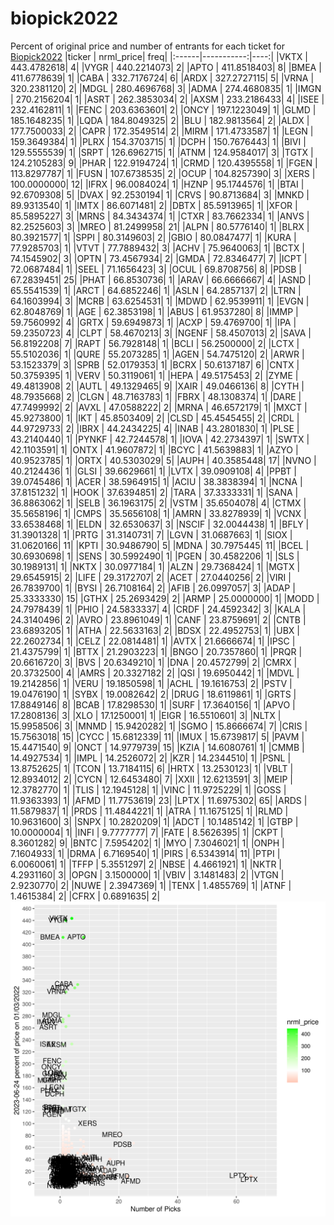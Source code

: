 # biopick2022
Percent of original price and number of entrants for each ticket for [Biopick2022](https://twitter.com/hashtag/Biopick2022)
|ticker |  nrml_price| freq|
|:------|-----------:|----:|
|VKTX   | 443.4782618|    4|
|VYGR   | 440.2214073|    2|
|APTO   | 411.8518403|    8|
|BMEA   | 411.6778639|    1|
|CABA   | 332.7176724|    6|
|ARDX   | 327.2727115|    5|
|VRNA   | 320.2381120|    2|
|MDGL   | 280.4696768|    3|
|ADMA   | 274.4680835|    1|
|IMGN   | 270.2156204|    1|
|ASRT   | 262.3853034|    2|
|AXSM   | 233.2186433|    4|
|ISEE   | 232.4162811|    1|
|FENC   | 203.6363601|    2|
|ONCY   | 197.1223049|    1|
|GLMD   | 185.1648235|    1|
|LQDA   | 184.8049325|    2|
|BLU    | 182.9813564|    2|
|ALDX   | 177.7500033|    2|
|CAPR   | 172.3549514|    2|
|MIRM   | 171.4733587|    1|
|LEGN   | 159.3649384|    1|
|PLRX   | 154.3703715|    1|
|DCPH   | 150.7676443|    1|
|BIVI   | 129.5555539|    1|
|SRPT   | 126.6962715|    1|
|ATNM   | 124.9584017|    3|
|TGTX   | 124.2105283|    9|
|PHAR   | 122.9194724|    1|
|CRMD   | 120.4395558|    1|
|FGEN   | 113.8297787|    1|
|FUSN   | 107.6738535|    2|
|OCUP   | 104.8257390|    3|
|XERS   | 100.0000000|   12|
|IFRX   |  96.0084024|    1|
|HZNP   |  95.1744576|    1|
|BTAI   |  92.6709308|    5|
|DVAX   |  92.2530194|    1|
|CRVS   |  90.8713684|    3|
|MNKD   |  89.9313540|    1|
|IMTX   |  86.6071481|    2|
|DBTX   |  85.5913965|    1|
|XFOR   |  85.5895227|    3|
|MRNS   |  84.3434374|    1|
|CTXR   |  83.7662334|    1|
|ANVS   |  82.2525603|    3|
|MREO   |  81.2499958|   21|
|ALPN   |  80.5776140|    1|
|BLRX   |  80.3921577|    1|
|SPPI   |  80.3149603|    2|
|GBIO   |  80.0847477|    1|
|KURA   |  77.9285703|    1|
|VTVT   |  77.7889432|    3|
|ACHV   |  75.9640063|    1|
|BCTX   |  74.1545902|    3|
|OPTN   |  73.4567934|    2|
|GMDA   |  72.8346477|    7|
|ICPT   |  72.0687484|    1|
|SEEL   |  71.1656423|    3|
|OCUL   |  69.8708756|    8|
|PDSB   |  67.2839451|   25|
|PHAT   |  66.8530736|    1|
|ARAV   |  66.6666667|    4|
|ASND   |  65.5541539|    1|
|ARCT   |  64.6852246|    1|
|ASLN   |  64.2857137|    2|
|LTRN   |  64.1603994|    3|
|MCRB   |  63.6254531|    1|
|MDWD   |  62.9539911|    1|
|EVGN   |  62.8048769|    1|
|AGE    |  62.3853198|    1|
|ABUS   |  61.9537280|    8|
|IMMP   |  59.7560992|    4|
|GRTX   |  59.6949873|    1|
|ACXP   |  59.4769700|    1|
|IPA    |  59.2350723|    4|
|CLPT   |  58.4670213|    3|
|NGENF  |  58.4507013|    2|
|SAVA   |  56.8192208|    7|
|RAPT   |  56.7928148|    1|
|BCLI   |  56.2500000|    2|
|LCTX   |  55.5102036|    1|
|QURE   |  55.2073285|    1|
|AGEN   |  54.7475120|    2|
|ARWR   |  53.1523379|    3|
|SPRB   |  52.0179353|    1|
|BCRX   |  50.6137187|    6|
|CNTX   |  50.3759395|    1|
|VERV   |  50.3119061|    1|
|HEPA   |  49.5175453|    2|
|ZYME   |  49.4813908|    2|
|AUTL   |  49.1329465|    9|
|XAIR   |  49.0466136|    8|
|CYTH   |  48.7935668|    2|
|CLGN   |  48.7163783|    1|
|FBRX   |  48.1308374|    1|
|DARE   |  47.7499992|    2|
|AVXL   |  47.0588222|    2|
|MRNA   |  46.6572179|    1|
|MXCT   |  45.9273800|    1|
|IKT    |  45.8503409|    2|
|CLSD   |  45.4545455|    2|
|CRDL   |  44.9729733|    2|
|IBRX   |  44.2434225|    4|
|INAB   |  43.2801830|    1|
|PLSE   |  43.2140440|    1|
|PYNKF  |  42.7244578|    1|
|IOVA   |  42.2734397|    1|
|SWTX   |  42.1103591|    1|
|ONTX   |  41.9607872|    1|
|BCYC   |  41.5639883|    1|
|AZYO   |  40.9523785|    1|
|ORTX   |  40.5303029|    5|
|AUPH   |  40.3585448|   17|
|NVNO   |  40.2124436|    1|
|GLSI   |  39.6629661|    1|
|LVTX   |  39.0909108|    4|
|PPBT   |  39.0745486|    1|
|ACER   |  38.5964915|    1|
|ACIU   |  38.3838394|    1|
|NCNA   |  37.8151232|    1|
|HOOK   |  37.6394851|    2|
|TARA   |  37.3333331|    1|
|SANA   |  36.8863062|    1|
|SELB   |  36.1963175|    2|
|VSTM   |  35.6504078|    4|
|CTMX   |  35.5658196|    1|
|CMPS   |  35.5656108|    1|
|AMRN   |  33.8278939|    1|
|VCNX   |  33.6538468|    1|
|ELDN   |  32.6530637|    3|
|NSCIF  |  32.0044438|    1|
|BFLY   |  31.3901328|    1|
|PRTG   |  31.3140731|    7|
|LGVN   |  31.0687663|    1|
|SIOX   |  31.0620166|   11|
|KPTI   |  30.9486790|    5|
|MDNA   |  30.7975445|   11|
|BCEL   |  30.6930698|    1|
|SENS   |  30.5992490|    1|
|PGEN   |  30.4582206|    1|
|SLS    |  30.1989131|    1|
|NKTX   |  30.0977184|    1|
|ALZN   |  29.7368424|    1|
|MGTX   |  29.6545915|    2|
|LIFE   |  29.3172707|    2|
|ACET   |  27.0440256|    2|
|VIRI   |  26.7839700|    1|
|BYSI   |  26.7108164|    2|
|AFIB   |  26.0997057|    3|
|ADAP   |  25.3333330|   15|
|GTHX   |  25.2693429|    2|
|ARMP   |  25.0000000|    1|
|MODD   |  24.7978439|    1|
|PHIO   |  24.5833337|    4|
|CRDF   |  24.4592342|    3|
|KALA   |  24.3140496|    2|
|AVRO   |  23.8961049|    1|
|CANF   |  23.8759691|    2|
|CNTB   |  23.6893205|    1|
|ATHA   |  22.5633163|    2|
|BDSX   |  22.4952753|    1|
|UBX    |  22.2602734|    1|
|CELZ   |  22.0814481|    1|
|AVTX   |  21.6666674|    1|
|IPSC   |  21.4375799|    1|
|BTTX   |  21.2903223|    1|
|BNGO   |  20.7357860|    1|
|PRQR   |  20.6616720|    3|
|BVS    |  20.6349210|    1|
|DNA    |  20.4572799|    2|
|CMRX   |  20.3732500|    4|
|AMRS   |  20.3327182|    2|
|QSI    |  19.6950442|    1|
|MDVL   |  19.2142856|    1|
|VERU   |  19.1850598|    1|
|ACHL   |  19.1616753|    2|
|PSTV   |  19.0476190|    1|
|SYBX   |  19.0082642|    2|
|DRUG   |  18.6119861|    1|
|GRTS   |  17.8849146|    8|
|BCAB   |  17.8298530|    1|
|SURF   |  17.3640156|    1|
|APVO   |  17.2808136|    3|
|XLO    |  17.1250001|    1|
|EIGR   |  16.5510601|    3|
|NLTX   |  15.9958506|    3|
|MNMD   |  15.9420282|    1|
|SGMO   |  15.8666674|    7|
|CRIS   |  15.7563018|   15|
|CYCC   |  15.6812339|   11|
|IMUX   |  15.6739817|    5|
|PAVM   |  15.4471540|    9|
|ONCT   |  14.9779739|   15|
|KZIA   |  14.6080761|    1|
|CMMB   |  14.4927534|    1|
|IMPL   |  14.2526072|    2|
|KZR    |  14.2344510|    1|
|PSNL   |  13.8752625|    1|
|TCON   |  13.7184115|    6|
|HRTX   |  13.2530123|    1|
|VBLT   |  12.8934012|    2|
|CYCN   |  12.6453480|    7|
|XXII   |  12.6213591|    3|
|MEIP   |  12.3782770|    1|
|TLIS   |  12.1945128|    1|
|VINC   |  11.9725229|    1|
|GOSS   |  11.9363393|    1|
|AFMD   |  11.7753619|   23|
|LPTX   |  11.6975302|   65|
|ARDS   |  11.5879837|    1|
|PRDS   |  11.4844221|    1|
|ATRA   |  11.1675125|    1|
|RLMD   |  10.9631600|    3|
|SNPX   |  10.2820209|    1|
|ADCT   |  10.1485142|    1|
|GTBP   |  10.0000004|    1|
|INFI   |   9.7777777|    7|
|FATE   |   8.5626395|    1|
|CKPT   |   8.3601282|    9|
|BNTC   |   7.5954202|    1|
|MYO    |   7.3046021|    1|
|ONPH   |   7.1604933|    1|
|DRMA   |   6.7169540|    1|
|PIRS   |   6.5343914|   11|
|PTPI   |   6.0060061|    1|
|TFFP   |   5.3551297|    2|
|NBSE   |   4.4661921|    1|
|NKTR   |   4.2931160|    3|
|OPGN   |   3.1500000|    1|
|VBIV   |   3.1481483|    2|
|VTGN   |   2.9230770|    2|
|NUWE   |   2.3947369|    1|
|TENX   |   1.4855769|    1|
|ATNF   |   1.4615384|    2|
|CFRX   |   0.6891635|    2|
![retvspicks](biopicks.png?raw=true)
